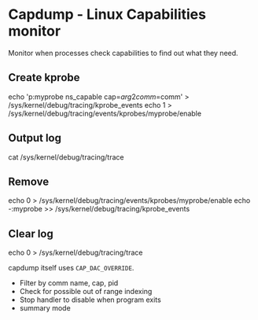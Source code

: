 # Capdump - Linux Capabilities monitor

Monitor when processes check capabilities to find out what they need.



## Create kprobe
echo 'p:myprobe ns_capable cap=$arg2 comm=$comm' > /sys/kernel/debug/tracing/kprobe_events
echo 1 > /sys/kernel/debug/tracing/events/kprobes/myprobe/enable

## Output log
cat /sys/kernel/debug/tracing/trace

## Remove
echo 0 > /sys/kernel/debug/tracing/events/kprobes/myprobe/enable
echo -:myprobe >> /sys/kernel/debug/tracing/kprobe_events

## Clear log
echo 0 > /sys/kernel/debug/tracing/trace


capdump itself uses `CAP_DAC_OVERRIDE`.

- Filter by comm name, cap, pid
- Check for possible out of range indexing
- Stop handler to disable when program exits
- summary mode


